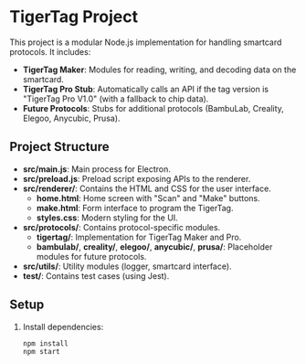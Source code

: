 # TigerTag Project

This project is a modular Node.js implementation for handling smartcard protocols. It includes:

- **TigerTag Maker**: Modules for reading, writing, and decoding data on the smartcard.
- **TigerTag Pro Stub**: Automatically calls an API if the tag version is "TigerTag Pro V1.0" (with a fallback to chip data).
- **Future Protocols**: Stubs for additional protocols (BambuLab, Creality, Elegoo, Anycubic, Prusa).

## Project Structure

- **src/main.js**: Main process for Electron.
- **src/preload.js**: Preload script exposing APIs to the renderer.
- **src/renderer/**: Contains the HTML and CSS for the user interface.
  - **home.html**: Home screen with "Scan" and "Make" buttons.
  - **make.html**: Form interface to program the TigerTag.
  - **styles.css**: Modern styling for the UI.
- **src/protocols/**: Contains protocol-specific modules.
  - **tigertag/**: Implementation for TigerTag Maker and Pro.
  - **bambulab/**, **creality/**, **elegoo/**, **anycubic/**, **prusa/**: Placeholder modules for future protocols.
- **src/utils/**: Utility modules (logger, smartcard interface).
- **test/**: Contains test cases (using Jest).

## Setup

1. Install dependencies:

   ```bash
   npm install
   npm start